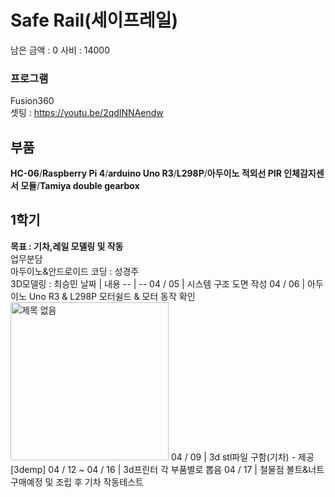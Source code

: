 # Safe Rail(세이프레일)
남은 금액 : 0
사비 : 14000
### 프로그램
Fusion360   
셋팅 : https://youtu.be/2qdINNAendw
## 부품
__HC-06__/__Raspberry Pi 4__/__arduino Uno R3__/__L298P__/__아두이노 적외선 PIR 인체감지센서 모듈__/__Tamiya double gearbox__
## 1학기
**목표 : 기차,레일 모델링 및 작동**  
업무분담  
아두이노&안드로이드 코딩 : 성경주  
3D모델링 : 최승민
날짜 | 내용
-- | --
04 / 05 | 시스템 구조 도면 작성
04 / 06 | 아두이노 Uno R3 & L298P 모터쉴드 & 모터 동작 확인<br>  <img width="253" alt="제목 없음" src="https://user-images.githubusercontent.com/56481147/115044853-e11d0280-9f10-11eb-81de-1601605df807.png">
04 / 09 | 3d stl파일 구함(기차) - 제공[3demp]
04 / 12 ~  04 / 16 | 3d프린터 각 부품별로 뽑음
04 / 17 | 철물점 볼트&너트 구매예정 및 조립 후 기차 작동테스트
